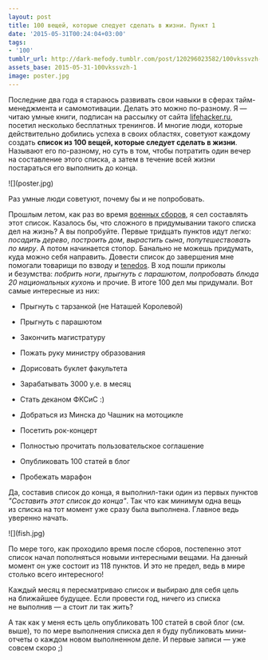 ```yaml
---
layout: post
title: 100 вещей, которые следует сделать в жизни. Пункт 1
date: '2015-05-31T00:24:04+03:00'
tags:
- '100'
tumblr_url: http://dark-mefody.tumblr.com/post/120296023582/100vkssvzh-1
assets_base: 2015-05-31-100vkssvzh-1
image: poster.jpg
---
```

Последние два года я стараюсь развивать свои навыки в сферах тайм-менеджмента и самомотивации. Делать это можно по-разному. Я — читаю умные книги, подписан на рассылку от сайта [lifehacker.ru](http://lifehacker.ru), посетил несколько бесплатных тренингов. И многие люди, которые действительно добились успеха в своих областях, советуют каждому создать **список из 100 вещей, которые следует сделать в жизни**. Называют его по-разному, но суть в том, чтобы потратить один вечер на составление этого списка, а затем в течение всей жизни постараться его выполнить до конца.

<p class="block-full-width" markdown="1">![](poster.jpg)</p>

Раз умные люди советуют, почему бы и не попробовать.
<!--more-->

Прошлым летом, как раз во время [военных сборов](http://dark-mefody.tumblr.com/2017/07/29/2014-08-16-voennie-sbory.html), я сел составлять этот список. Казалось бы, что сложного в придумывании такого списка дел на жизнь? А вы попробуйте. Первые тридцать пунктов идут легко: _посадить дерево_, _построить дом_, _вырастить сына_, _попутешествовать по миру_. А потом начинается стопор. Банально не можешь придумать, куда можно себя направить. Довести список до завершения мне помогали товарищи по взводу и [tenedos](http://mr-ten.tumblr.com). В ход пошли приколы и безумства: _побрить ноги_, _прыгнуть с парашютом_, _попробовать блюда 20 национальных кухонь_ и прочие. В итоге 100 дел мы придумали. Вот самые интересные из них:

* Прыгнуть с тарзанкой (не Наташей Королевой)

* Прыгнуть с парашютом

* Закончить магистратуру

* Пожать руку министру образования

* Дорисовать буклет факультета

* Зарабатывать 3000 у.е. в месяц

* Стать деканом ФКСиС :)

* Добраться из Минска до Чашник на мотоцикле

* Посетить рок-концерт

* Полностью прочитать пользовательское соглашение

* Опубликовать 100 статей в блог

* Пробежать марафон


Да, составив список до конца, я выполнил-таки один из первых пунктов _"Составить этот список до конца"_. Так что как минимум одна вещь из списка на тот момент уже сразу была выполнена. Главное ведь уверенно начать.

<p class="block-full-width" markdown="1">![](fish.jpg)</p>

По мере того, как проходило время после сборов, постепенно этот список начал пополняться новыми интересными вещами. На данный момент он уже состоит из 118 пунктов. И это не предел, ведь в мире столько всего интересного!

Каждый месяц я пересматриваю список и выбираю для себя цель на ближайшее будущее. Если провести год, ничего из списка не выполнив — а стоит ли так жить?

А так как у меня есть цель опубликовать 100 статей в свой блог (см. выше), то по мере выполнения списка дел я буду публиковать мини-отчеты о каждом новом выполненном деле. И первые записи — уже совсем скоро ;)
